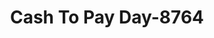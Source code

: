 ---
f_zip-code: 24317
f_state-code: VA
title: Cash To Pay Day-8764
f_phone: 276-755-3207
f_city-only: Cana
f_address: 14254 Fancy Gap Hwy Cana
f_location-unique-id: '8764'
slug: cash-to-pay-day-8764
updated-on: '2024-05-30T13:46:58.046Z'
created-on: '2024-05-30T13:36:59.803Z'
published-on: '2024-05-30T13:54:32.469Z'
f_city-state: cms/city/cana-va.md
f_company: cms/company/cash-to-pay-day.md
f_state: cms/state/virginia.md
layout: '[payday-loan].html'
tags: payday-loan
---